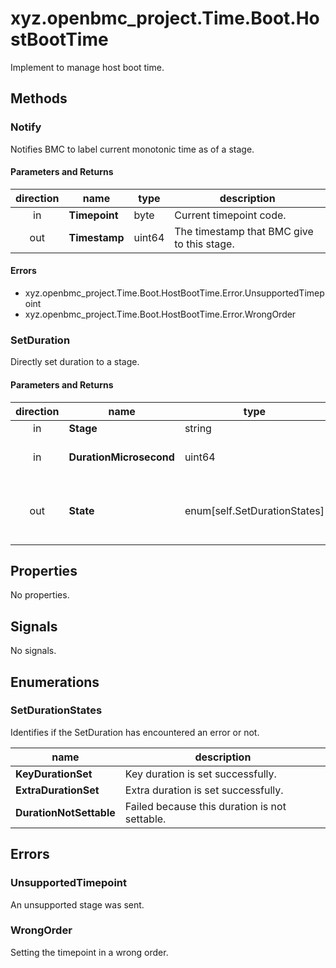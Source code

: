 # xyz.openbmc_project.Time.Boot.HostBootTime

Implement to manage host boot time.


## Methods
### Notify

Notifies BMC to label current monotonic time as <Timepoint> of a stage.


#### Parameters and Returns
| direction | name | type | description |
|:---------:|------|------|-------------|
| in | **Timepoint** | byte | Current timepoint code. |
| out | **Timestamp** | uint64 | The timestamp that BMC give to this stage. |

#### Errors
 * xyz.openbmc_project.Time.Boot.HostBootTime.Error.UnsupportedTimepoint
 * xyz.openbmc_project.Time.Boot.HostBootTime.Error.WrongOrder

### SetDuration

Directly set duration to a stage.


#### Parameters and Returns
| direction | name | type | description |
|:---------:|------|------|-------------|
| in | **Stage** | string | Stage name. |
| in | **DurationMicrosecond** | uint64 | Duration in microsecond of this stage. |
| out | **State** | enum[self.SetDurationStates] | The timestamp that BMC give to this stage. |



## Properties
No properties.

## Signals
No signals.

## Enumerations
### SetDurationStates

Identifies if the SetDuration has encountered an error or not.


| name | description |
|------|-------------|
| **KeyDurationSet** | Key duration is set successfully. |
| **ExtraDurationSet** | Extra duration is set successfully. |
| **DurationNotSettable** | Failed because this duration is not settable. |

## Errors

### UnsupportedTimepoint

An unsupported stage was sent.

### WrongOrder

Setting the timepoint in a wrong order.


